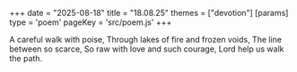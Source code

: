 +++
date = "2025-08-18"
title = "18.08.25"
themes = ["devotion"]
[params]
  type = 'poem'
  pageKey = 'src/poem.js'
+++

A careful walk with poise,
Through lakes of fire and frozen voids,
The line between so scarce,
So raw with love and such courage,
Lord help us walk the path.
